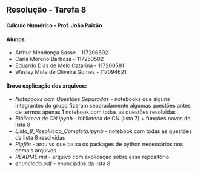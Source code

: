 ## Resolução - Tarefa 8
#### Cálculo Numérico - Prof. João Paixão

#### Alunos: 
- Arthur Mendonça Sasse - 117206692
- Carla Moreno Barbosa - 117250502
- Eduardo Dias de Melo Catarina - 117200581
- Wesley Mota de Oliveira Gomes - 117094621

#### Breve explicação dos arquivos: 
- _Notebooks com Questões Separadas_ - notebooks que alguns integrantes do grupo fizeram separadamente algumas questões antes de termos apenas 1 notebook com todas as questões resolvidas
- _Biblioteca de CN.ipynb_ - biblioteca de CN (lista 7) + funções novas da lista 8
- _Lista_8_Resolucao_Completa.ipynb_ - notebook com todas as questões da lista 8 resolvidas
- _Pipfile_ - arquivo que baixa os packages de python necessários nos demais arquivos
- _README.md_ - arquivo com explicação sobre esse repositório
- _enunciado.pdf_ - enunciados da lista 8
